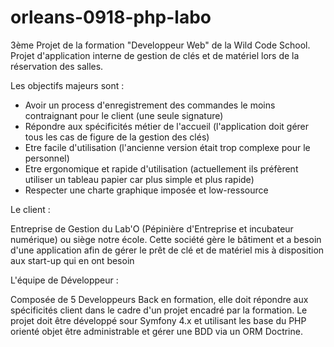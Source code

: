 # orleans-0918-php-labo

3ème Projet de la formation "Developpeur Web" de la Wild Code School. Projet d'application interne de gestion de clés 
et de matériel lors de la réservation des salles.

Les objectifs majeurs sont : 

- Avoir un process d'enregistrement des commandes le moins contraignant pour le client (une seule signature)
- Répondre aux spécificités métier de l'accueil (l'application doit gérer tous les cas de figure de la gestion des clés)
- Etre facile d'utilisation (l'ancienne version était trop complexe pour le personnel)
- Etre ergonomique et rapide d'utilisation (actuellement ils préfèrent utiliser un tableau papier car plus simple et plus rapide)
- Respecter une charte graphique imposée et low-ressource

Le client : 

Entreprise de Gestion du Lab'O (Pépinière d'Entreprise et incubateur numérique) ou siège notre école. 
Cette société gère le bâtiment et a besoin d'une application afin de gérer le prêt de clé et de matériel 
mis à disposition aux start-up qui en ont besoin


L'équipe de Développeur : 

Composée de 5 Developpeurs Back en formation, elle doit répondre aux spécificités client dans le cadre d'un projet 
encadré par la formation. Le projet doit être développé sour Symfony 4.x et utilisant les base du PHP orienté objet 
être administrable et gérer une BDD via un ORM Doctrine.
